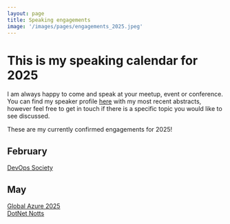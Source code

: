 ```yaml
---
layout: page
title: Speaking engagements
image: '/images/pages/engagements_2025.jpeg'
---
```


# This is my speaking calendar for 2025
I am always happy to come and speak at your meetup, event or conference.  
You can find my speaker profile [here](https://sessionize.com/matteoemili) with my most recent abstracts, however feel free to get in touch if there is a specific topic you would like to see discussed.  

These are my currently confirmed engagements for 2025!

February
---
[DevOps Society](https://www.meetup.com/devops-society/events/305606581/)  

May
---
[Global Azure 2025](https://www.meetup.com/microsoft-azure-community/events/303034158/)  
[DotNet Notts](https://www.meetup.com/dotnetnotts/events/)  

